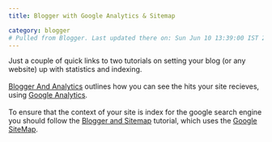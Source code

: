 ```yaml
---
title: Blogger with Google Analytics & Sitemap

category: blogger
# Pulled from Blogger. Last updated there on: Sun Jun 10 13:39:00 IST 2007
---
```

Just a couple of quick links to two tutorials on setting your blog (or any website) up with statistics and indexing.<br /><br /><a href="http://www.infektia.net/how-to-track-your-blogger-statistics-with-google">Blogger  And Analytics</a> outlines how you can see the hits your site recieves, using <a href="http://www.google.com/analytics">Google Analytics</a>.<br /><br />To ensure that the context of your site is index for the google search engine you should follow the <a href="http://blogger-tricks.blogspot.com/2006/04/adding-google-sitemap-to-your-blog.html">Blogger and Sitemap</a> tutorial, which uses the <a href="http://www.google.com/webmasters/">Google SiteMap</a>.

